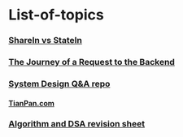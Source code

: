 # List-of-topics

### [ShareIn vs StateIn](https://medium.com/@mortitech/sharein-vs-statein-in-kotlin-flows-when-to-use-each-1a19bd187553)
### [The Journey of a Request to the Backend](https://medium.com/@hnasr/the-journey-of-a-request-to-the-backend-c3de704de223)

### [System Design Q&A repo](https://github.com/puncsky/system-design-and-architecture)
  #### [TianPan.com](https://tianpan.co/hacking-the-software-engineer-interview#scaling-facebook-social-graph-store)

### [Algorithm and DSA revision sheet](https://github.com/tajpouria/algorithms-and-data-structures-cheat-sheet)
